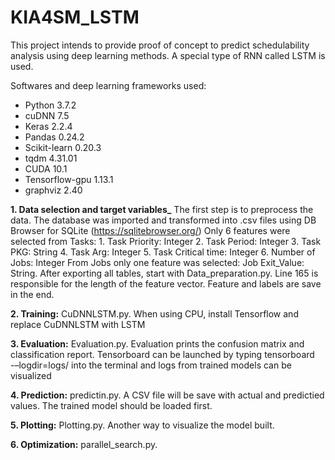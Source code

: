 # KIA4SM_LSTM
This project intends to provide proof of concept to predict schedulability analysis using deep learning methods. A special type of RNN called LSTM is used.



Softwares and deep learning frameworks used:
* Python 3.7.2 
* cuDNN 7.5
* Keras 2.2.4 
* Pandas 0.24.2
* Scikit-learn 0.20.3 
* tqdm 4.31.01
* CUDA 10.1 
* Tensorflow-gpu 1.13.1
* graphviz 2.40

**1. Data selection and target variables_**
The first step is to preprocess the data. The database was imported and transformed into .csv files using DB Browser for SQLite (https://sqlitebrowser.org/)
 Only 6 features were selected from Tasks:
    1. Task Priority: Integer
    2. Task Period: Integer
    3. Task PKG: String
    4. Task Arg: Integer
    5. Task Critical time: Integer
    6. Number of Jobs: Integer
From Jobs only one feature was selected: Job Exit_Value: String.
After exporting all tables, start with Data_preparation.py. Line 165 is responsible for the length of the feature vector. 
Feature and labels are save in the end. 


**2. Training:**
CuDNNLSTM.py. When using CPU, install Tensorflow and replace CuDNNLSTM with LSTM

**3. Evaluation:**
Evaluation.py. Evaluation prints the confusion matrix and classification report. Tensorboard can be launched by typing tensorboard -–logdir=logs/ into the terminal and logs from trained models can be visualized 

**4. Prediction:**
predictin.py. A CSV file will be save with actual and predictied values. The trained model should be loaded first.

**5. Plotting:**
Plotting.py. Another way to visualize the model built.

**6. Optimization:**
parallel_search.py. 


